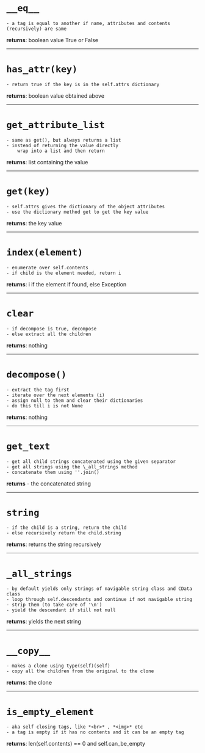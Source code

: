 # `__eq__`

    - a tag is equal to another if name, attributes and contents (recursively) are same
   **returns**: boolean value True or False

--- 

# `has_attr(key)`
    
    - return true if the key is in the self.attrs dictionary
   **returns**: boolean value obtained above 
    
---

# `get_attribute_list`
    
    - same as get(), but always returns a list
    - instead of returning the value directly
        wrap into a list and then return
   **returns**: list containing the value  

---

# `get(key)`

    - self.attrs gives the dictionary of the object attributes
    - use the dictionary method get to get the key value
   **returns**: the key value

---

# `index(element)`

    - enumerate over self.contents
    - if child is the element needed, return i
   **returns**: i if the element if found, else Exception

---

# `clear`
    
    - if decompose is true, decompose
    - else extract all the children
   **returns**: nothing

---

# `decompose()`

    - extract the tag first
    - iterate over the next elements (i)
    - assign null to them and clear their dictionaries
    - do this till i is not None
   **returns**: nothing 

---

# `get_text`

    - get all child strings concatenated using the given separator
    - get all strings using the \_all_strings method 
    - concatenate them using ''.join()
   **returns** - the concatenated string

---

# `string`

    - if the child is a string, return the child
    - else recursively return the child.string
   **returns**: returns the string recursively
 
---

# `_all_strings`

    - by default yields only strings of navigable string class and CData class
    - loop through self.descendants and continue if not navigable string
    - strip them (to take care of '\n')
    - yield the descendant if still not null
   **returns**: yields the next string 

---

# `__copy__`
    
    - makes a clone using type(self)(self)
    - copy all the children from the original to the clone
   **returns**: the clone

---

# `is_empty_element`
    
    - aka self closing tags, like *<br>* , *<img>* etc
    - a tag is empty if it has no contents and it can be an empty tag  
   **returns**: len(self.contents) == 0 and self.can_be_empty
